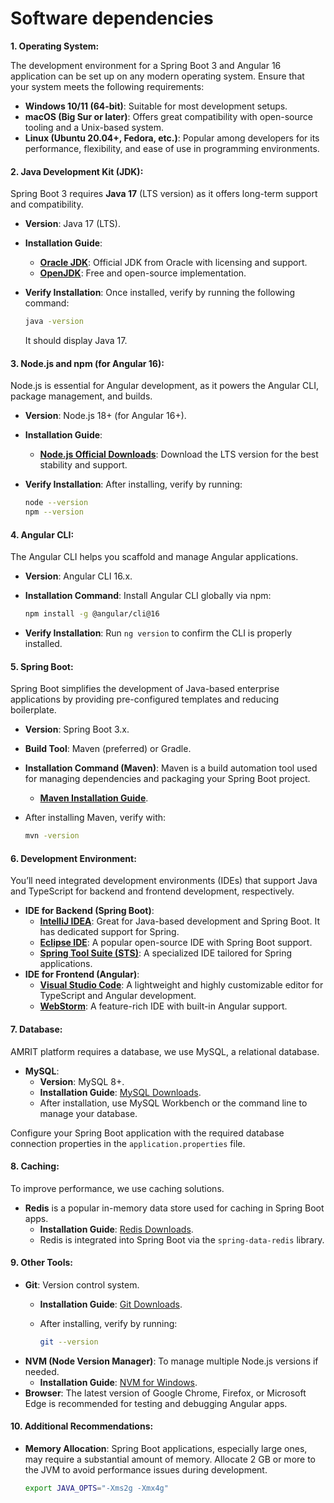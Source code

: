 # Software dependencies

**1. Operating System:**

The development environment for a Spring Boot 3 and Angular 16 application can be set up on any modern operating system. Ensure that your system meets the following requirements:

* **Windows 10/11 (64-bit)**: Suitable for most development setups.
* **macOS (Big Sur or later)**: Offers great compatibility with open-source tooling and a Unix-based system.
* **Linux (Ubuntu 20.04+, Fedora, etc.)**: Popular among developers for its performance, flexibility, and ease of use in programming environments.

#### **2. Java Development Kit (JDK):**

Spring Boot 3 requires **Java 17** (LTS version) as it offers long-term support and compatibility.

* **Version**: Java 17 (LTS).
* **Installation Guide**:
  * [**Oracle JDK**](https://www.oracle.com/java/technologies/javase-downloads.html): Official JDK from Oracle with licensing and support.
  * [**OpenJDK**](https://jdk.java.net/17/): Free and open-source implementation.
*   **Verify Installation**: Once installed, verify by running the following command:

    ```bash
    java -version
    ```

    It should display Java 17.

#### **3. Node.js and npm (for Angular 16):**

Node.js is essential for Angular development, as it powers the Angular CLI, package management, and builds.

* **Version**: Node.js 18+ (for Angular 16+).
* **Installation Guide**:
  * [**Node.js Official Downloads**](https://nodejs.org/en/download/): Download the LTS version for the best stability and support.
*   **Verify Installation**: After installing, verify by running:

    ```bash
    node --version
    npm --version
    ```

#### **4. Angular CLI:**

The Angular CLI helps you scaffold and manage Angular applications.

* **Version**: Angular CLI 16.x.
*   **Installation Command**: Install Angular CLI globally via npm:

    ```bash
    npm install -g @angular/cli@16
    ```
* **Verify Installation**: Run `ng version` to confirm the CLI is properly installed.

#### **5. Spring Boot:**

Spring Boot simplifies the development of Java-based enterprise applications by providing pre-configured templates and reducing boilerplate.

* **Version**: Spring Boot 3.x.
* **Build Tool**: Maven (preferred) or Gradle.
* **Installation Command (Maven)**: Maven is a build automation tool used for managing dependencies and packaging your Spring Boot project.
  * [**Maven Installation Guide**](https://maven.apache.org/install.html).
*   After installing Maven, verify with:

    ```bash
    mvn -version
    ```

#### **6. Development Environment:**

You’ll need integrated development environments (IDEs) that support Java and TypeScript for backend and frontend development, respectively.

* **IDE for Backend (Spring Boot)**:
  * [**IntelliJ IDEA**](https://www.jetbrains.com/idea/download/): Great for Java-based development and Spring Boot. It has dedicated support for Spring.
  * [**Eclipse IDE**](https://www.eclipse.org/downloads/): A popular open-source IDE with Spring Boot support.
  * [**Spring Tool Suite (STS)**](https://spring.io/tools): A specialized IDE tailored for Spring applications.
* **IDE for Frontend (Angular)**:
  * [**Visual Studio Code**](https://code.visualstudio.com/download/): A lightweight and highly customizable editor for TypeScript and Angular development.
  * [**WebStorm**](https://www.jetbrains.com/webstorm/download/): A feature-rich IDE with built-in Angular support.

#### **7. Database:**

AMRIT platform requires a database, we use MySQL, a relational database.&#x20;

* **MySQL**:
  * **Version**: MySQL 8+.
  * **Installation Guide**: [MySQL Downloads](https://dev.mysql.com/downloads/installer/).
  * After installation, use MySQL Workbench or the command line to manage your database.

Configure your Spring Boot application with the required database connection properties in the `application.properties` file.

#### **8. Caching:**

To improve performance, we use caching solutions.

* **Redis** is a popular in-memory data store used for caching in Spring Boot apps.
  * **Installation Guide**: [Redis Downloads](https://redis.io/download/).
  * Redis is integrated into Spring Boot via the `spring-data-redis` library.

#### **9. Other Tools:**

* **Git**: Version control system.
  * **Installation Guide**: [Git Downloads](https://git-scm.com/downloads).
  *   After installing, verify by running:

      ```bash
      git --version
      ```
* **NVM (Node Version Manager)**: To manage multiple Node.js versions if needed.
  * **Installation Guide**: [NVM for Windows](https://github.com/coreybutler/nvm-windows/releases).
* **Browser**: The latest version of Google Chrome, Firefox, or Microsoft Edge is recommended for testing and debugging Angular apps.

#### **10. Additional Recommendations:**

*   **Memory Allocation**: Spring Boot applications, especially large ones, may require a substantial amount of memory. Allocate 2 GB or more to the JVM to avoid performance issues during development.

    ```bash
    export JAVA_OPTS="-Xms2g -Xmx4g"
    ```


